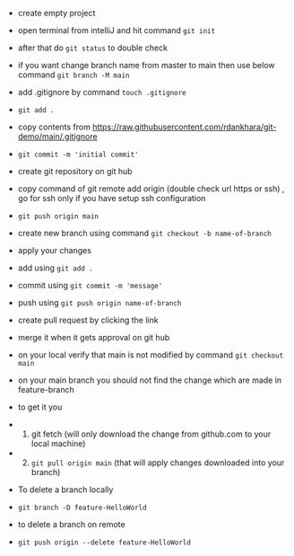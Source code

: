 - create empty project
- open terminal from intelliJ and hit command `git init`
- after that do `git status` to double check
- if you want change branch name from master to main then use below command
`git branch -M main`
- add .gitignore by command `touch .gitignore`

- `git add .`
- copy contents from https://raw.githubusercontent.com/rdankhara/git-demo/main/.gitignore 
- `git commit -m 'initial commit'`

- create git repository on git hub

- copy command of git remote add origin (double check url https or ssh) , go for ssh only if you have setup ssh configuration

- `git push origin main`

- create new branch using command `git checkout -b name-of-branch`
- apply your changes
- add using `git add .`
- commit using `git commit -m 'message'`
- push using `git push origin name-of-branch`
- create pull request by clicking the link
- merge it when it gets approval on git hub

- on your local verify that main is not modified by command `git checkout main`

- on your main branch you should not find the change which are made in feature-branch
- to get it you
- 1. git fetch (will only download the change from github.com to your local machine)

- 2. `git pull origin main` (that will apply changes downloaded into your branch)


- To delete a branch locally
- `git branch -D feature-HelloWorld`

- to delete a branch on remote
- `git push origin --delete feature-HelloWorld`

